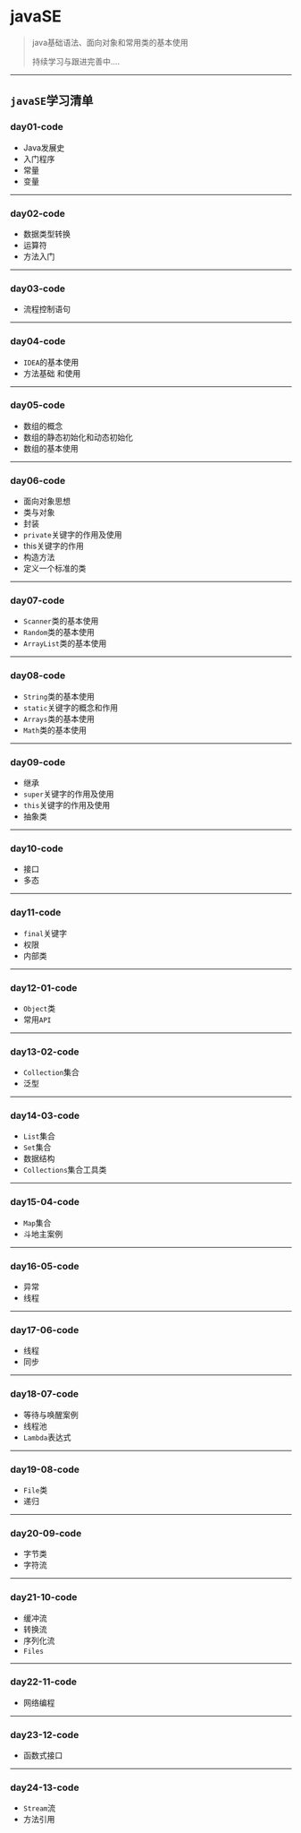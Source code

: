 # javaSE
>  java基础语法、面向对象和常用类的基本使用
>
> 持续学习与跟进完善中....



---

## ```javaSE```学习清单

### day01-code

- Java发展史
- 入门程序
- 常量
- 变量

---

### day02-code

- 数据类型转换
- 运算符
- 方法入门

---

### day03-code

- 流程控制语句

---

### day04-code

- ```IDEA```的基本使用
- 方法基础 和使用

---

### day05-code

- 数组的概念
- 数组的静态初始化和动态初始化
- 数组的基本使用

---

### day06-code

- 面向对象思想
- 类与对象
- 封装
- ```private```关键字的作用及使用
- this关键字的作用
- 构造方法
- 定义一个标准的类

---

### day07-code

- ```Scanner```类的基本使用
- ```Random```类的基本使用
- ```ArrayList```类的基本使用

---

### day08-code

- ```String```类的基本使用
- ```static```关键字的概念和作用
- ```Arrays```类的基本使用
- ```Math```类的基本使用

---

### day09-code

- 继承
- ```super```关键字的作用及使用
- ```this```关键字的作用及使用
- 抽象类

---

### day10-code

- 接口
- 多态

---

### day11-code

- ```final```关键字
- 权限
- 内部类

---

### day12-01-code

- ```Object```类
- 常用```API```

---

### day13-02-code

- ```Collection```集合
- 泛型

---

### day14-03-code

- ```List```集合
- ```Set```集合
- 数据结构
- ```Collections```集合工具类 

---

### day15-04-code

- ```Map```集合
- 斗地主案例

---

### day16-05-code

- 异常
- 线程

---

### day17-06-code

- 线程
- 同步

---

### day18-07-code

- 等待与唤醒案例
- 线程池
- ```Lambda```表达式

---

### day19-08-code

- ```File```类
- 递归

---

### day20-09-code

- 字节类
- 字符流

---

### day21-10-code

- 缓冲流 
- 转换流
- 序列化流
- ```Files```

---

### day22-11-code

- 网络编程

---

### day23-12-code

- 函数式接口

---

### day24-13-code

- ```Stream```流
- 方法引用


